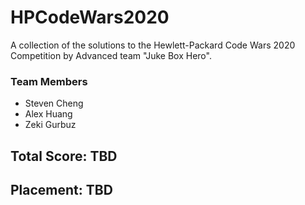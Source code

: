 # HPCodeWars2020
A collection of the solutions to the Hewlett-Packard Code Wars 2020 Competition by Advanced team "Juke Box Hero".
### Team Members
- Steven Cheng
- Alex Huang
- Zeki Gurbuz
## Total Score: TBD
## Placement: TBD
